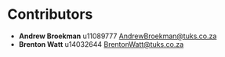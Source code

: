 # Contributors #
  *  **Andrew Broekman** u11089777 <AndrewBroekman@tuks.co.za>
  *  **Brenton Watt** u14032644 <BrentonWatt@tuks.co.za>
